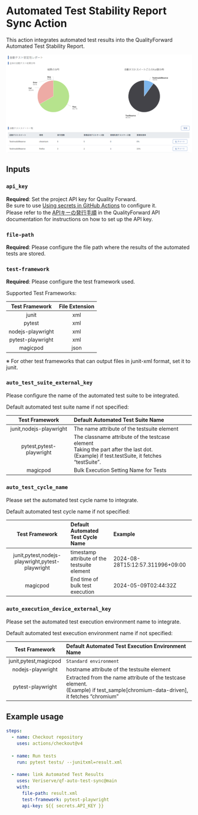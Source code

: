 # Automated Test Stability Report Sync Action

This action integrates automated test results into the QualityForward Automated Test Stability Report.

![alt](./AutoTestResult_StabilityReport.png)

## Inputs

### `api_key`

**Required**: Set the project API key for Quality Forward. <br> Be sure to use  [Using secrets in GitHub Actions](https://docs.github.com/en/actions/security-for-github-actions/security-guides/using-secrets-in-github-actions) to configure it. <br>Please refer to the [APIキーの発行手順](https://qualityforward.github.io/api-spec/#section/API/API) in the QualityForward API documentation for instructions on how to set up the API key.

### `file-path`

**Required**: Please configure the file path where the results of the automated tests are stored.

### `test-framework`

**Required**: Please configure the test framework used.

Supported Test Frameworks:

|Test Framework|File Extension|
|:--:|:--:|
|junit|xml|
|pytest|xml|
|nodejs-playwright|xml|
|pytest-playwright|xml|
|magicpod|json|

※ For other test frameworks that can output files in junit-xml format, set it to junit.

### `auto_test_suite_external_key`

Please configure the name of the automated test suite to be integrated.

Default automated test suite name if not specified:

|Test Framework|Default Automated Test Suite Name|
|:--:|:--|
|junit,nodejs-playwright|The name attribute of the testsuite element|
|pytest,pytest-playwright|The classname attribute of the testcase element<br>Taking the part after the last dot.<br>(Example) if test.testSuite, it fetches “testSuite”.|
|magicpod|Bulk Execution Setting Name for Tests|

### `auto_test_cycle_name`

Please set the automated test cycle name to integrate.

Default automated test cycle name if not specified:

|Test Framework|Default Automated Test Cycle Name|Example|
|:--:|:--|:--|
|junit,pytest,nodejs-playwright,pytest-playwright|timestamp attribute of the testsuite element|2024-08-28T15:12:57.311996+09:00|
|magicpod|End time of bulk test execution|2024-05-09T02:44:32Z|

### `auto_execution_device_external_key`

Please set the automated test execution environment name to integrate.

Default automated test execution environment name if not specified:

|Test Framework|Default Automated Test Execution Environment Name|
|:--:|:--|
|junit,pytest,magicpod|`Standard environment`|
|nodejs-playwright|hostname attribute of the testsuite element|
|pytest-playwright|Extracted from the name attribute of the testcase element. <br>(Example) if test_sample[chromium-data-driven], it fetches “chromium”|

## Example usage

```yaml
steps:
  - name: Checkout repository
    uses: actions/checkout@v4 

  - name: Run tests
    run: pytest tests/ --junitxml=result.xml 

  - name: link Automated Test Results
    uses: Veriserve/qf-auto-test-sync@main
    with:
      file-path: result.xml
      test-framework: pytest-playwright
      api-key: ${{ secrets.API_KEY }}
```
